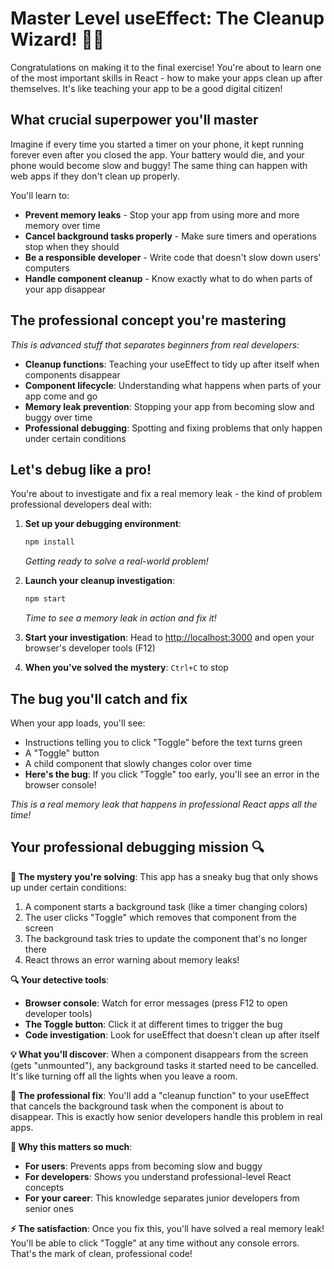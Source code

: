 # Master Level useEffect: The Cleanup Wizard! 🧹✨

Congratulations on making it to the final exercise! You're about to learn one of the most important skills in React - how to make your apps clean up after themselves. It's like teaching your app to be a good digital citizen!

## What crucial superpower you'll master

Imagine if every time you started a timer on your phone, it kept running forever even after you closed the app. Your battery would die, and your phone would become slow and buggy! The same thing can happen with web apps if they don't clean up properly.

You'll learn to:
- **Prevent memory leaks** - Stop your app from using more and more memory over time
- **Cancel background tasks properly** - Make sure timers and operations stop when they should
- **Be a responsible developer** - Write code that doesn't slow down users' computers
- **Handle component cleanup** - Know exactly what to do when parts of your app disappear

## The professional concept you're mastering

*This is advanced stuff that separates beginners from real developers:*

- **Cleanup functions**: Teaching your useEffect to tidy up after itself when components disappear
- **Component lifecycle**: Understanding what happens when parts of your app come and go
- **Memory leak prevention**: Stopping your app from becoming slow and buggy over time
- **Professional debugging**: Spotting and fixing problems that only happen under certain conditions

## Let's debug like a pro!

You're about to investigate and fix a real memory leak - the kind of problem professional developers deal with:

1. **Set up your debugging environment**:
   ```bash
   npm install
   ```
   *Getting ready to solve a real-world problem!*

2. **Launch your cleanup investigation**:
   ```bash
   npm start
   ```
   *Time to see a memory leak in action and fix it!*

3. **Start your investigation**: 
   Head to [http://localhost:3000](http://localhost:3000) and open your browser's developer tools (F12)

4. **When you've solved the mystery**: `Ctrl+C` to stop

## The bug you'll catch and fix

When your app loads, you'll see:

- Instructions telling you to click "Toggle" before the text turns green
- A "Toggle" button  
- A child component that slowly changes color over time
- **Here's the bug**: If you click "Toggle" too early, you'll see an error in the browser console!

*This is a real memory leak that happens in professional React apps all the time!*

## Your professional debugging mission 🔍

**🎯 The mystery you're solving**: This app has a sneaky bug that only shows up under certain conditions:

1. A component starts a background task (like a timer changing colors)
2. The user clicks "Toggle" which removes that component from the screen  
3. The background task tries to update the component that's no longer there
4. React throws an error warning about memory leaks!

**🔍 Your detective tools**:
- **Browser console**: Watch for error messages (press F12 to open developer tools)
- **The Toggle button**: Click it at different times to trigger the bug
- **Code investigation**: Look for useEffect that doesn't clean up after itself

**💡 What you'll discover**: When a component disappears from the screen (gets "unmounted"), any background tasks it started need to be cancelled. It's like turning off all the lights when you leave a room.

**🚀 The professional fix**: You'll add a "cleanup function" to your useEffect that cancels the background task when the component is about to disappear. This is exactly how senior developers handle this problem in real apps.

**🎯 Why this matters so much**: 
- **For users**: Prevents apps from becoming slow and buggy
- **For developers**: Shows you understand professional-level React concepts
- **For your career**: This knowledge separates junior developers from senior ones

**⚡ The satisfaction**: Once you fix this, you'll have solved a real memory leak! You'll be able to click "Toggle" at any time without any console errors. That's the mark of clean, professional code!

